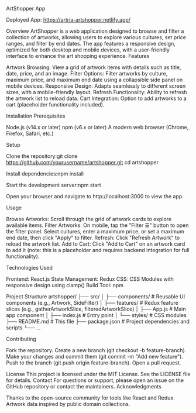 ArtShopper App

Deployed App: https://artria-artshopper.netlify.app/

Overview
ArtShopper is a web application designed to browse and filter a collection of artworks, allowing users to explore various cultures, set price ranges, and filter by end dates. The app features a responsive design, optimized for both desktop and mobile devices, with a user-friendly interface to enhance the art shopping experience.
Features

Artwork Browsing: View a grid of artwork items with details such as title, date, price, and an image.
Filter Options: Filter artworks by culture, maximum price, and maximum end date using a collapsible side panel on mobile devices.
Responsive Design: Adapts seamlessly to different screen sizes, with a mobile-friendly layout.
Refresh Functionality: Ability to refresh the artwork list to reload data.
Cart Integration: Option to add artworks to a cart (placeholder functionality included).

Installation
Prerequisites

Node.js (v14.x or later)
npm (v6.x or later)
A modern web browser (Chrome, Firefox, Safari, etc.)

Setup

Clone the repository:git clone https://github.com/yourusername/artshopper.git
cd artshopper


Install dependencies:npm install


Start the development server:npm start


Open your browser and navigate to http://localhost:3000 to view the app.

Usage

Browse Artworks: Scroll through the grid of artwork cards to explore available items.
Filter Artworks: On mobile, tap the "Filter ☰" button to open the filter panel. Select cultures, enter a maximum price, or set a maximum end date, then click "Apply" to filter.
Refresh: Click "Refresh Artwork" to reload the artwork list.
Add to Cart: Click "Add to Cart" on an artwork card to add it (note: this is a placeholder and requires backend integration for full functionality).

Technologies Used

Frontend: React.js
State Management: Redux
CSS: CSS Modules with responsive design using clamp()
Build Tool: npm

Project Structure
artshopper/
├── src/
│   ├── components/         # Reusable UI components (e.g., Artwork, SideFilter)
│   ├── features/           # Redux feature slices (e.g., gatherArtworkSlice, filteredArtworkSlice)
│   ├── App.js              # Main app component
│   ├── index.js            # Entry point
│   └── styles/             # CSS modules
├── README.md               # This file
├── package.json            # Project dependencies and scripts
└── ...

Contributing

Fork the repository.
Create a new branch (git checkout -b feature-branch).
Make your changes and commit them (git commit -m "Add new feature").
Push to the branch (git push origin feature-branch).
Open a pull request.

License
This project is licensed under the MIT License. See the LICENSE file for details.
Contact
For questions or support, please open an issue on the GitHub repository or contact the maintainers.
Acknowledgments

Thanks to the open-source community for tools like React and Redux.
Artwork data inspired by public domain collections.

